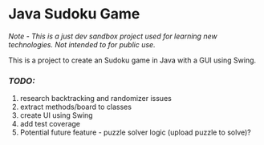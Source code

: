 # Java Sudoku Game
_Note - This is a just dev sandbox project used for learning new technologies. 
        Not intended to for public use._

This is a project to create an Sudoku game in Java with a GUI using Swing. 


### _TODO:_
1. research backtracking and randomizer issues
2. extract methods/board to classes
3. create UI using Swing
4. add test coverage
5. Potential future feature - puzzle solver logic (upload puzzle to solve)?